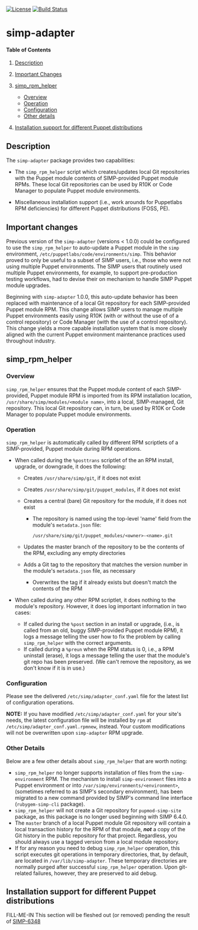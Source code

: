 [![License](http://img.shields.io/:license-apache-blue.svg)](http://www.apache.org/licenses/LICENSE-2.0.html)
[![Build Status](https://travis-ci.org/simp/simp-adapter.svg)](https://travis-ci.org/simp/simp-adapter)

# simp-adapter

#### Table of Contents

1. [Description](#description)
2. [Important Changes](#important-changes)
3. [simp_rpm_helper](#simp_rpm_helper)

   * [Overview](#overview)
   * [Operation](#operation)
   * [Configuration](#configuration)
   * [Other details](#other-details)

4. [Installation support for different Puppet distributions](#installation-support-for-different-puppet-distributions)


## Description

The `simp-adapter` package provides two capabilities:

* The `simp_rpm_helper` script which creates/updates local Git repositories
  with the Puppet module contents of SIMP-provided Puppet module RPMs.
  These local Git repositories can be used by R10K or Code Manager to populate
  Puppet module environments.

* Miscellaneous installation support (i.e., work arounds for Puppetlabs RPM
  deficiencies) for different Puppet distributions (FOSS, PE).

## Important changes

Previous version of the `simp-adapter` (versions < 1.0.0) could be configured
to use the `simp_rpm_helper` to auto-update a Puppet module in the `simp`
environment, `/etc/puppetlabs/code/environments/simp`.  This behavior proved
to only be useful to a subset of SIMP users, i.e., those who were not using
multiple Puppet environments.  The SIMP users that routinely used multiple
Puppet environments, for example, to support pre-production testing workflows,
had to devise their on mechanism to handle SIMP Puppet module upgrades.

Beginning with `simp-adapter` 1.0.0, this auto-update behavior has been replaced
with maintenance of a local Git repository for each SIMP-provided Puppet module
RPM. This change allows SIMP users to manage multiple Puppet environments easily
using R10K (with or without the use of of a control repository) or Code Manager
(with the use of a control repository).  This change yields a more capable
installation system that is more closely aligned with the current Puppet
environment maintenance practices used throughout industry.

## simp_rpm_helper

### Overview

`simp_rpm_helper` ensures that the Puppet module content of each
SIMP-provided, Puppet module RPM is imported from its RPM installation
location, `/usr/share/simp/modules/<module name>`, into a local,
SIMP-managed, Git repository.  This local Git repository can, in turn,
be used by R10K or Code Manager to populate Puppet module environments.

### Operation

`simp_rpm_helper` is automatically called by different RPM scriptlets of a
SIMP-provided, Puppet module during RPM operations.

* When called during the `%posttrans` scriptlet of the an RPM install,
  upgrade, or downgrade, it does the following:

  - Creates `/usr/share/simp/git`, if it does not exist
  - Creates `/usr/share/simp/git/puppet_modules`, if it does not exist
  - Creates a central (bare) Git repository for the module, if it
    does not exist

    - The repository is named using the top-level 'name' field from
      the module's `metadata.json` file:

      `/usr/share/simp/git/puppet_modules/<owner>-<name>.git`

  - Updates the master branch of the repository to be the contents
    of the RPM, excluding any empty directories
  - Adds a Git tag to the repository that matches the version number
    in the module's `metadata.json` file, as necessary

    - Overwrites the tag if it already exists but doesn't match the
      contents of the RPM

* When called during any other RPM scriptlet, it does nothing to the
  module's repository.  However, it does log important information
  in two cases:

  - If called during the `%post` section in an install or upgrade,
    (i.e., is called from an old, buggy SIMP-provided Puppet module
    RPM), it logs a message telling the user how to fix the problem
    by calling `simp_rpm_helper` with the correct arguments.
  - If called during a `%preun` when the RPM status is 0, i.e., a RPM
    uninstall (erase), it logs a message telling the user that the
    module's git repo has been preserved. (We can't remove the
    repository, as we don't know if it is in use.)

### Configuration

Please see the delivered `/etc/simp/adapter_conf.yaml` file for the
latest list of configuration operations.

**NOTE:**  If you have modified `/etc/simp/adapter_conf.yaml` for your
site's needs, the latest configuration file will be installed by
`rpm` at `/etc/simp/adapter_conf.yaml.rpmnew`, instead.  Your custom
modifications will not be overwritten upon `simp-adapter` RPM upgrade.

### Other Details

Below are a few other details about `simp_rpm_helper` that are worth noting:

* `simp_rpm_helper` no longer supports installation of files from the
  `simp-environment` RPM.  The mechanism to install `simp-environment` files
  into a Puppet environment or into `/var/simp/environments/<environment>`,
  (sometimes referred to as SIMP's secondary environment), has been migrated
  to a new command provided by SIMP's command line interface
  (`rubygem-simp-cli` package).
* `simp_rpm_helper` will not create a Git repository for `pupmod-simp-site`
  package, as this package is no longer used beginning with SIMP 6.4.0.
* The `master` branch of a local Puppet module Git repository will contain
  a local transaction history for the RPM of that module, ***not*** a
  copy of the Git history in the public repository for that project.
  Regardless, you should always use a tagged version from a local module
  repository.
* If for any reason you need to debug `simp_rpm_helper` operation, this script
  executes git operations in temporary directories, that, by default, are
  located in `/var/lib/simp-adapter`.  These temporary directories are normally
  purged after successful `simp_rpm_helper` operation.  Upon git-related
  failures, however, they are preserved to aid debug.

## Installation support for different Puppet distributions

FILL-ME-IN  This section will be fleshed out (or removed) pending
the result of [SIMP-6348](https://simp-project.atlassian.net/browse/SIMP-6348)
